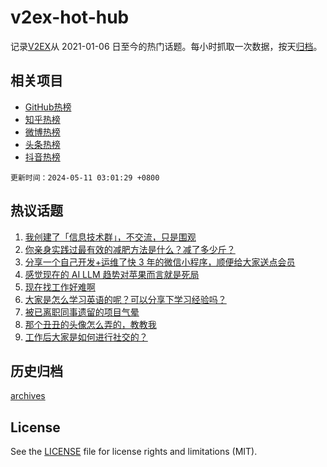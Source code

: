 # v2ex-hot-hub

 记录[V2EX](https://www.v2ex.com/)从 2021-01-06 日至今的热门话题。每小时抓取一次数据，按天[归档](archives)。
 
 ## 相关项目

- [GitHub热榜](https://github.com/it985/github-hot-hub)
- [知乎热榜](https://github.com/it985/zhihu-hot-hub)
- [微博热榜](https://github.com/it985/weibo-hot-hub)
- [头条热榜](https://github.com/it985/toutiao-hot-hub)
- [抖音热榜](https://github.com/it985/douyin-hot-hub)


 `更新时间：2024-05-11 03:01:29 +0800`

## 热议话题

1. [我创建了「信息技术群」，不交流，只是围观](https://www.v2ex.com/t/1039321)
1. [你亲身实践过最有效的减肥方法是什么？减了多少斤？](https://www.v2ex.com/t/1039360)
1. [分享一个自己开发+运维了快 3 年的微信小程序，顺便给大家送点会员](https://www.v2ex.com/t/1039459)
1. [感觉现在的 AI LLM 趋势对苹果而言就是死局](https://www.v2ex.com/t/1039330)
1. [现在找工作好难啊](https://www.v2ex.com/t/1039387)
1. [大家是怎么学习英语的呢？可以分享下学习经验吗？](https://www.v2ex.com/t/1039301)
1. [被已离职同事遗留的项目气晕](https://www.v2ex.com/t/1039405)
1. [那个丑丑的头像怎么弄的，教教我](https://www.v2ex.com/t/1039456)
1. [工作后大家是如何进行社交的？](https://www.v2ex.com/t/1039311)

## 历史归档

[archives](archives)

## License

See the [LICENSE](LICENSE) file for license rights and limitations (MIT).
